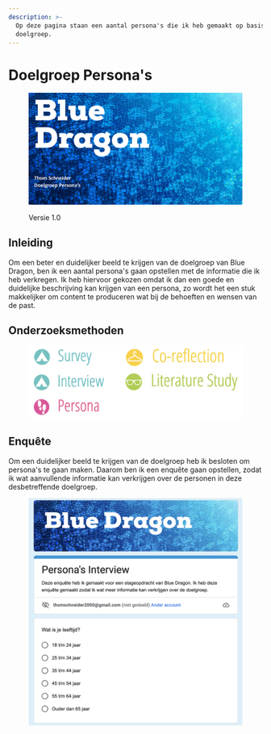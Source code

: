 ```yaml
---
description: >-
  Op deze pagina staan een aantal persona's die ik heb gemaakt op basis van de
  doelgroep.
---
```


# Doelgroep Persona's

<figure><img src="../.gitbook/assets/vakdoelgroeppersona.png" alt=""><figcaption><p>Versie 1.0</p></figcaption></figure>

## Inleiding

Om een beter en duidelijker beeld te krijgen van de doelgroep van Blue Dragon, ben ik een aantal persona's gaan opstellen met de informatie die ik heb verkregen. Ik heb hiervoor gekozen omdat ik dan een goede en duidelijke beschrijving kan krijgen van een persona, zo wordt het een stuk makkelijker om content te produceren wat bij de behoeften en wensen van de past.

## Onderzoeksmethoden

<figure><img src="../.gitbook/assets/cmdmethodsdoelgroep.png" alt=""><figcaption></figcaption></figure>

## Enquête

Om een duidelijker beeld te krijgen van de doelgroep heb ik besloten om persona's te gaan maken. Daarom ben ik een enquête gaan opstellen, zodat ik wat aanvullende informatie kan verkrijgen over de personen in deze desbetreffende doelgroep.

<figure><img src="../.gitbook/assets/afbeelding.png" alt=""><figcaption></figcaption></figure>
